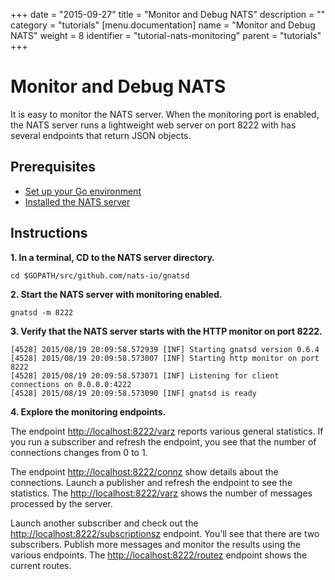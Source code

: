 +++
date = "2015-09-27"
title = "Monitor and Debug NATS"
description = ""
category = "tutorials"
[menu.documentation]
  name = "Monitor and Debug NATS"
  weight = 8
  identifier = "tutorial-nats-monitoring"
  parent = "tutorials"
+++

# Monitor and Debug NATS

It is easy to monitor the NATS server. When the monitoring port is enabled, the NATS server runs a lightweight web server on port 8222 with has several endpoints that return JSON objects.

## Prerequisites

- [Set up your Go environment](/documentation/tutorials/go-install/)
- [Installed the NATS server](/documentation/tutorials/gnatsd-install/)

## Instructions

**1. In a terminal, CD to the NATS server directory.**

```
cd $GOPATH/src/github.com/nats-io/gnatsd
```

**2. Start the NATS server with monitoring enabled.**

```
gnatsd -m 8222
```

**3. Verify that the NATS server starts with the HTTP monitor on port 8222.**

```
[4528] 2015/08/19 20:09:58.572939 [INF] Starting gnatsd version 0.6.4
[4528] 2015/08/19 20:09:58.573007 [INF] Starting http monitor on port 8222
[4528] 2015/08/19 20:09:58.573071 [INF] Listening for client connections on 0.0.0.0:4222
[4528] 2015/08/19 20:09:58.573090 [INF] gnatsd is ready
```

**4. Explore the monitoring endpoints.**

The endpoint [http://localhost:8222/varz](http://localhost:8222/varz) reports various general statistics. If you run a subscriber and refresh the endpoint, you see that the number of connections changes from 0 to 1.

The endpoint [http://localhost:8222/connz](http://localhost:8222/connz) show details about the connections. Launch a publisher and refresh the endpoint to see the statistics. The [http://localhost:8222/varz](http://localhost:8222/varz) shows the number of messages processed by the server.

Launch another subscriber and check out the [http://localhost:8222/subscriptionsz](http://localhost:8222/subscriptionsz) endpoint. You’ll see that there are two subscribers. Publish more messages and monitor the results using the various endpoints. The [http://localhost:8222/routez](http://localhost:8222/routez) endpoint shows the current routes.
